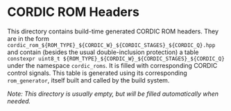 # CORDIC ROM Headers

This directory contains build-time generated CORDIC ROM headers.
They are in the form `cordic_rom_${ROM_TYPE}_${CORDIC_W}_${CORDIC_STAGES}_${CORDIC_Q}.hpp` and contain (besides the usual double-inclusion protection) a table `constexpr uint8_t ${ROM_TYPE}_${CORDIC_W}_${CORDIC_STAGES}_${CORDIC_Q}` under the namespace `cordic_roms`. It is filled with corresponding CORDIC control signals.
This table is generated using its corresponding `rom_generator`, itself built and called by the build system.

*Note: This directory is usually empty, but will be filled automatically when needed.*
